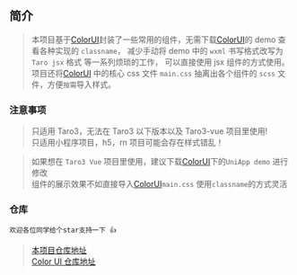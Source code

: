 ## 简介

> 本项目基于[ColorUI](https://github.com/weilanwl/ColorUI)封装了一些常用的组件，无需下载[ColorUI](https://github.com/weilanwl/ColorUI)的 demo 查看各种实现的 `classname`， 减少手动将 demo 中的 `wxml` 书写格式改写为 `Taro jsx` 格式 等一系列烦琐的工作， 可以直接使用 jsx 组件的方式使用。项目还将[ColorUI](https://github.com/weilanwl/ColorUI) 中的核心 css 文件 `main.css` 抽离出各个组件的 `scss` 文件，方便`按需`导入样式。

### 注意事项

>只适用 Taro3，无法在 Taro3 以下版本以及 Taro3-vue 项目里使用!<br>
只适用小程序项目，h5，rn 项目可能会存在样式错乱！

> 如果想在 `Taro3 Vue` 项目里使用，建议下载[ColorUI](https://github.com/weilanwl/ColorUI)下的`UniApp demo` 进行修改<br>
组件的展示效果不如直接导入[ColorUI](https://github.com/weilanwl/ColorUI)`main.css` 使用`classname`的方式灵活

### 仓库

`欢迎各位同学给个star支持一下 👍`

> [本项目仓库地址](https://github.com/Gengar-666/taro-color-ui)<br>
> [Color UI 仓库地址](https://github.com/weilanwl/ColorUI)
